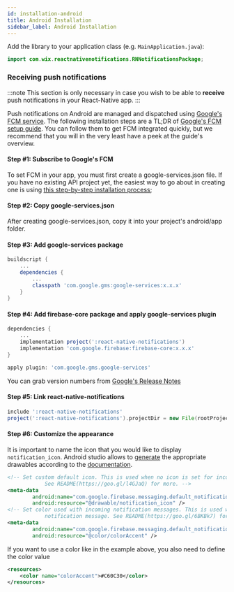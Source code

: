 ```yaml
---
id: installation-android
title: Android Installation
sidebar_label: Android Installation
---
```


Add the library to your application class (e.g. `MainApplication.java`):

```java
import com.wix.reactnativenotifications.RNNotificationsPackage;

```

### Receiving push notifications

:::note
This section is only necessary in case you wish to be able to **receive** push notifications in your React-Native app.
:::

Push notifications on Android are managed and dispatched using [Google's FCM service](https://firebase.google.com/docs/cloud-messaging). The following installation steps are a TL;DR of [Google's FCM setup guide](https://firebase.google.com/docs/cloud-messaging/android/client). You can follow them to get FCM integrated quickly, but we recommend that you will in the very least have a peek at the guide's overview.

#### Step #1: Subscribe to Google's FCM

To set FCM in your app, you must first create a google-services.json file. If you have no existing API project yet, the easiest way to go about in creating one is using [this step-by-step installation process](https://firebase.google.com/docs/android/setup);

#### Step #2: Copy google-services.json

After creating google-services.json, copy it into your project's android/app folder.

#### Step #3: Add google-services package

```gradle title="./android/build.gradle"
buildscript {
    ...
    dependencies {
        ...
        classpath 'com.google.gms:google-services:x.x.x'
    }
}
```

#### Step #4: Add firebase-core package and apply google-services plugin

```gradle title="./android/app/build.gradle"
dependencies {
    ...
    implementation project(':react-native-notifications')
    implementation 'com.google.firebase:firebase-core:x.x.x'
}

apply plugin: 'com.google.gms.google-services'
```

You can grab version numbers from [Google's Release Notes](https://developers.google.com/android/guides/releases)

#### Step #5: Link react-native-notifications

```gradle title="./android/settings.gradle"
include ':react-native-notifications'
project(':react-native-notifications').projectDir = new File(rootProject.projectDir, '../node_modules/react-native-notifications/lib/android/app')
```

#### Step #6: Customize the appearance

It is important to name the icon that you would like to display `notification_icon`.
Android studio allows to [generate](https://developer.android.com/studio/write/image-asset-studio) the appropriate drawables according to the [documentation](https://developer.android.com/studio/write/image-asset-studio#notification).

```xml title="AndroidManifest.xml"
<!-- Set custom default icon. This is used when no icon is set for incoming notification messages.
			See README(https://goo.gl/l4GJaQ) for more. -->
<meta-data
		android:name="com.google.firebase.messaging.default_notification_icon"
		android:resource="@drawable/notification_icon" />
<!-- Set color used with incoming notification messages. This is used when no color is set for the incoming
			notification message. See README(https://goo.gl/6BKBk7) for more. -->
<meta-data
		android:name="com.google.firebase.messaging.default_notification_color"
		android:resource="@color/colorAccent" />
```

If you want to use a color like in the example above, you also need to define the color value


```xml title="res/values/colors.xml"
<resources>
    <color name="colorAccent">#C60C30</color>
</resources>
```



